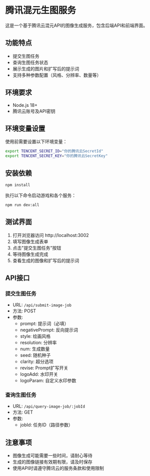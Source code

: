 # 腾讯混元生图服务

这是一个基于腾讯云混元API的图像生成服务，包含后端API和前端界面。

## 功能特点

- 提交生图任务
- 查询生图任务状态
- 展示生成的图片和扩写后的提示词
- 支持多种参数配置（风格、分辨率、数量等）

## 环境要求

- Node.js 18+
- 腾讯云账号及API密钥

## 环境变量设置

使用前需要设置以下环境变量：

```bash
export TENCENT_SECRET_ID="你的腾讯云SecretId"
export TENCENT_SECRET_KEY="你的腾讯云SecretKey"
```

## 安装依赖

```bash
npm install
```

执行以下命令启动游戏和各个服务：
```bash
npm run dev:all
```


## 测试界面

1. 打开浏览器访问 http://localhost:3002
2. 填写图像生成表单
3. 点击"提交生图任务"按钮
4. 等待图像生成完成
5. 查看生成的图像和扩写后的提示词

## API接口

### 提交生图任务

- URL: `/api/submit-image-job`
- 方法: POST
- 参数:
  - prompt: 提示词（必填）
  - negativePrompt: 反向提示词
  - style: 绘画风格
  - resolution: 分辨率
  - num: 生成数量
  - seed: 随机种子
  - clarity: 超分选项
  - revise: Prompt扩写开关
  - logoAdd: 水印开关
  - logoParam: 自定义水印参数

### 查询生图任务

- URL: `/api/query-image-job/:jobId`
- 方法: GET
- 参数:
  - jobId: 任务ID（路径参数）

## 注意事项

- 图像生成可能需要一些时间，请耐心等待
- 生成的图像链接有效期有限，请及时保存
- 使用API时请遵守腾讯云的服务条款和使用限制 